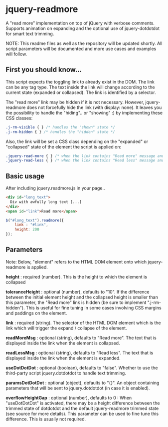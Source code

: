 # jquery-readmore
A "read more" implementation on top of jQuery with verbose comments. Supports animation on expanding and the optional use of jquery-dotdotdot for smart text trimming.

NOTE: This readme files as well as the repository will be updated shortly. All script parameters will be documented and more use cases and examples will follow.

First you should know...
------
This script expects the toggling link to already exist in the DOM. The link can be any tag type. The text inside the link will change according to the current state (expanded or collapsed). The link is identified by a selector.

The "read more" link may be hidden if it is not necessary. However, jquery-readmore does not forcefully hide the link (with display: none). It leaves you the possibility to handle the "hiding".. or "showing" :) by implementing these CSS classes:

```css
.j-rm-visible { } /* handles the "shown" state */
.j-rm-hidden { } /* handles the "hidden" state */
```

Also, the link will be set a CSS class depending on the "expanded" or "collapsed" state of the element the script is applied on:

```css
.jquery-read-more { } /* when the link contains "Read more" message and element is collapsed */
.jquery-read-less { } /* when the link contains "Read less" message and element is expanded */
```


Basic usage
------
After including jquery.readmore.js in your page..

```html
<div id="long_text">
  Div with awfully long text [...]
</div>
<span id="link">Read more</span>
```

```js
$("#long_text").readmore({
	link : "#link",
	height: 200
});
```

Parameters
--------
Note: Below, "element" refers to the HTML DOM element onto which jquery-readmore is applied.

**height** : required (number). This is the height to which the element is collapsed

**toleranceHeight** : optional (number), defaults to "10". If the difference between the initial element height and the collapsed height is smaller than this parameter, the "Read more" link is hidden (be sure to implement ".j-rm-hidden"). This is useful for fine tuning in some cases involving CSS margins and paddings on the element.

**link** : required (string). The selector of the HTML DOM element which is the link which will trigger the expand / collapse of the element.

**readMoreMsg** : optional (string), defaults to "Read more". The text that is displayed inside the link when the element is collapsed.

**readLessMsg** : optional (string), defaults to "Read less". The text that is displayed inside the link when the element is expanded.

**useDotDotDot** : optional (boolean), defaults to "false". Whether to use the third-party script jquery.dotdotdot to handle text trimming.

**paramsDotDotDot** : optional (object), defaults to "{}". An object containing parameters that will be sent to jquery.dotdotdot (in case it is enabled).

**overflowHeightGap** : optional (number), defaults to 0 : When "useDotDotDot" is activated, there may be a height difference between the trimmed state of dotdotdot and the default jquery-readmore trimmed state (see source for more details). This parameter can be used to fine tune this difference. This is usually not required.
